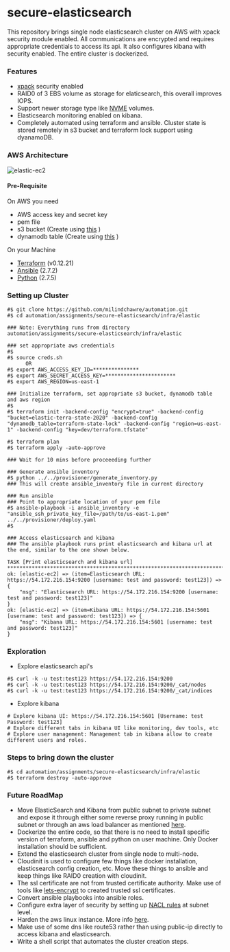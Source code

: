# secure-elasticsearch

This repository brings single node elasticsearch cluster on AWS with xpack security module enabled. All communications are encrypted and requires appropriate credentials to access its api. It also configures kibana with security enabled. The entire cluster is dockerized.

### Features
- [xpack](https://www.elastic.co/guide/en/elasticsearch/reference/current/setup-xpack.html) security enabled
- RAID0 of 3 EBS volume as storage for elaticsearch, this overall improves IOPS.
- Support newer storage type like [NVME](https://docs.aws.amazon.com/AWSEC2/latest/UserGuide/nvme-ebs-volumes.html) volumes.
- Elasticsearch monitoring enabled on kibana.
- Completely automated using terraform and ansible. Cluster state is stored remotely in s3 bucket and terraform lock support using dyanamoDB.

### AWS Architecture
![elastic-ec2](https://github.com/milindchawre/automation/raw/master/assignments/secure-elasticsearch/images/elastic-ec2.png)

#### Pre-Requisite
On AWS you need 
- AWS access key and secret key
- pem file
- s3 bucket (Create using [this](https://github.com/milindchawre/automation/blob/master/assignments/secure-elasticsearch/infra/global/s3/README.md) )
- dynamodb table (Create using [this](https://github.com/milindchawre/automation/blob/master/assignments/secure-elasticsearch/infra/global/dynamo-db/README.md) )

On your Machine
- [Terraform](https://www.terraform.io/) (v0.12.21)
- [Ansible](https://www.ansible.com/) (2.7.2)
- [Python](https://www.python.org/) (2.7.5)

### Setting up Cluster
```
#$ git clone https://github.com/milindchawre/automation.git
#$ cd automation/assignments/secure-elasticsearch/infra/elastic

### Note: Everything runs from directory automation/assignments/secure-elasticsearch/infra/elastic

### set appropriate aws credentials
#$
#$ source creds.sh
      OR
#$ export AWS_ACCESS_KEY_ID=***************
#$ export AWS_SECRET_ACCESS_KEY=***********************
#$ export AWS_REGION=us-east-1

### Initialize terraform, set appropriate s3 bucket, dynamodb table and aws region
#$
#$ terraform init -backend-config "encrypt=true" -backend-config "bucket=elastic-terra-state-2020" -backend-config "dynamodb_table=terraform-state-lock" -backend-config "region=us-east-1" -backend-config "key=dev/terraform.tfstate"

#$ terraform plan
#$ terraform apply -auto-approve

### Wait for 10 mins before proceeeding further

### Generate ansible inventory
#$ python ../../provisioner/generate_inventory.py
### This will create ansible_inventory file in current directory

### Run ansible
### Point to appropriate location of your pem file
#$ ansible-playbook -i ansible_inventory -e "ansible_ssh_private_key_file=/path/to/us-east-1.pem" ../../provisioner/deploy.yaml
#$

### Access elasticsearch and kibana
### The ansible playbook runs print elasticsearch and kibana url at the end, similar to the one shown below.

TASK [Print elasticsearch and kibana url] ******************************************************************************
ok: [elastic-ec2] => (item=Elasticsearch URL: https://54.172.216.154:9200 [username: test and password: test123]) => {
    "msg": "Elasticsearch URL: https://54.172.216.154:9200 [username: test and password: test123]"
}
ok: [elastic-ec2] => (item=Kibana URL: https://54.172.216.154:5601 [username: test and password: test123]) => {
    "msg": "Kibana URL: https://54.172.216.154:5601 [username: test and password: test123]"
}

```

### Exploration
- Explore elasticsearch api's
```
#$ curl -k -u test:test123 https://54.172.216.154:9200
#$ curl -k -u test:test123 https://54.172.216.154:9200/_cat/nodes
#$ curl -k -u test:test123 https://54.172.216.154:9200/_cat/indices
```
- Explore kibana
```
# Explore kibana UI: https://54.172.216.154:5601 [Username: test Password: test123]
# Explore different tabs in kibana UI like monitoring, dev tools, etc
# Explore user management: Management tab in kibana allow to create different users and roles.
```

### Steps to bring down the cluster
```
#$ cd automation/assignments/secure-elasticsearch/infra/elastic
#$ terraform destroy -auto-approve
```

### Future RoadMap
- Move ElasticSearch and Kibana from public subnet to private subnet and expose it through either some reverse proxy running in public subnet or through an aws load balancer as mentioned [here](https://aws.amazon.com/premiumsupport/knowledge-center/public-load-balancer-private-ec2/).
- Dockerize the entire code, so that there is no need to install specific version of terraform, ansible and python on user machine. Only Docker installation should be sufficient.
- Extend the elasticsearch cluster from single node to multi-node.
- Cloudinit is used to configure few things like docker installation, elasticsearch config creation, etc. Move these things to ansible and keep things like RAID0 creation with cloudinit.
- The ssl certificate are not from trusted certificate authority. Make use of tools like [lets-encrypt](https://letsencrypt.org/) to created trusted ssl certificates.
- Convert ansible playbooks into ansible roles.
- Configure extra layer of security by setting up [NACL rules](https://docs.aws.amazon.com/vpc/latest/userguide/vpc-network-acls.html) at subnet level.
- Harden the aws linux instance. More info [here](https://dev-sec.io/baselines/linux/).
- Make use of some dns like route53 rather than using public-ip directly to access kibana and elasticsearch.
- Write a shell script that automates the cluster creation steps.

